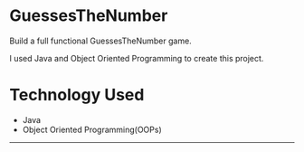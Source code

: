 # GuessesTheNumber
Build a full functional GuessesTheNumber game.
  
I used Java and Object Oriented Programming to create this project.

# Technology Used
- Java
- Object Oriented Programming(OOPs)
---

